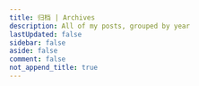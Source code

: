 ```yaml
---
title: 归档 | Archives
description: All of my posts, grouped by year
lastUpdated: false
sidebar: false
aside: false
comment: false
not_append_title: true
---
```


<script lang="ts" setup>
import Archives from '../.vitepress/theme/components/Archives.vue'
</script>

<Archives/>
